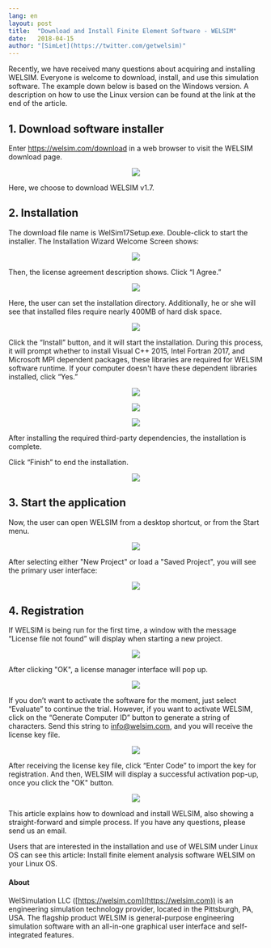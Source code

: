 ```yaml
---
lang: en
layout: post
title:  "Download and Install Finite Element Software - WELSIM"
date:   2018-04-15
author: "[SimLet](https://twitter.com/getwelsim)"
---
```



Recently, we have received many questions about acquiring and installing WELSIM. Everyone is welcome to download, install, and use this simulation software. The example down below is based on the Windows version. A description on how to use the Linux version can be found at the link at the end of the article.

## 1. Download software installer
Enter https://welsim.com/download in a web browser to visit the WELSIM download page.


<p align="center">
  <img src="https://cdn-images-1.medium.com/max/800/1*Ea5n7yWgfZjyPCdM1iVTow.png"/>
</p>

Here, we choose to download WELSIM v1.7.

## 2. Installation
The download file name is WelSim17Setup.exe. Double-click to start the installer. The Installation Wizard Welcome Screen shows:

<p align="center">
  <img src="https://cdn-images-1.medium.com/max/800/1*yS6JFo7jH76MP7jYtEa8eg.png"/>
</p>

Then, the license agreement description shows. Click “I Agree.”

<p align="center">
  <img src="https://cdn-images-1.medium.com/max/800/1*SS45x87giFxTf5WrstLCKw.png"/>
</p>

Here, the user can set the installation directory. Additionally, he or she will see that installed files require nearly 400MB of hard disk space.

<p align="center">
  <img src="https://cdn-images-1.medium.com/max/800/1*CYS9kqnuutfZ2uWO62KH2A.png"/>
</p>

Click the “Install” button, and it will start the installation. During this process, it will prompt whether to install Visual C++ 2015, Intel Fortran 2017, and Microsoft MPI dependent packages, these libraries are required for WELSIM software runtime. If your computer doesn't have these dependent libraries installed, click “Yes.”

<p align="center">
  <img src="https://cdn-images-1.medium.com/max/1000/1*AaFTom8Hp6nduL2MEuYwkg.png"/>
</p>
<p align="center">
  <img src="https://cdn-images-1.medium.com/max/1000/1*IJKWPvzWLUmL2LfDulH3Gg.png"/>
</p>
<p align="center">
  <img src="https://cdn-images-1.medium.com/max/1000/1*UQNBpZxcrFRG548JBRwJag.png"/>
</p>

After installing the required third-party dependencies, the installation is complete.

Click “Finish” to end the installation.

<p align="center">
  <img src="https://cdn-images-1.medium.com/max/800/1*I-vj9MAvJA4ZqIok-CgOnw.png"/>
</p>

## 3. Start the application
Now, the user can open WELSIM from a desktop shortcut, or from the Start menu.

<p align="center">
  <img src="https://cdn-images-1.medium.com/max/800/1*2vVnAIS-ltnPxmeBn91umA.png"/>
</p>

After selecting either "New Project" or load a "Saved Project", you will see the primary user interface:

<p align="center">
  <img src="https://cdn-images-1.medium.com/max/800/1*_8CorOlCf5qSIzd6Q6tyAw.png"/>
</p>

## 4. Registration
If WELSIM is being run for the first time, a window with the message “License file not found” will display when starting a new project.

<p align="center">
  <img src="https://cdn-images-1.medium.com/max/800/1*o8LZHTgqJWDJj4k13vLTzw.png"/>
</p>

After clicking "OK", a license manager interface will pop up.

<p align="center">
  <img src="https://cdn-images-1.medium.com/max/800/1*2M2Y9XiyigZyD8UjIqEHFA.png"/>
</p>

If you don’t want to activate the software for the moment, just select “Evaluate” to continue the trial. However, if you want to activate WELSIM, click on the “Generate Computer ID” button to generate a string of characters. Send this string to info@welsim.com, and you will receive the license key file.

<p align="center">
  <img src="https://cdn-images-1.medium.com/max/800/1*FGxRxXYG8jgbbPdxwtHIgg.png"/>
</p>

After receiving the license key file, click “Enter Code” to import the key for registration. And then, WELSIM will display a successful activation pop-up, once you click the "OK" button.

<p align="center">
  <img src="https://cdn-images-1.medium.com/max/800/1*kAEETblsextUd7KF7z5HUQ.png"/>
</p>

This article explains how to download and install WELSIM, also showing a straight-forward and simple process. If you have any questions, please send us an email.

Users that are interested in the installation and use of WELSIM under Linux OS can see this article: Install finite element analysis software WELSIM on your Linux OS.

#### About
WelSimulation LLC ([https://welsim.com](https://welsim.com)) is an engineering simulation technology provider, located in the Pittsburgh, PA, USA. The flagship product WELSIM is general-purpose engineering simulation software with an all-in-one graphical user interface and self-integrated features.


